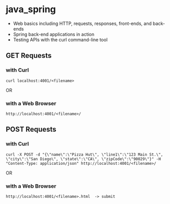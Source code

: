 # java_spring
+ Web basics including HTTP, requests, responses, front-ends, and back-ends
+ Spring back-end applications in action
+ Testing APIs with the curl command-line tool

## GET Requests

### with Curl
```
curl localhost:4001/<filename>
```
OR

### with a Web Browser
```
http://localhost:4001/<filename>/
```

## POST Requests

### with Curl
```
curl -X POST -d "{\"name\":\"Pizza Hut\", \"line1\":\"123 Main St.\", \"city\":\"San Diego\", \"state\":\"CA\", \"zipCode\":\"90029\"}" -H "Content-Type: application/json" http://localhost:4001/<filename>/
```
OR

### with a Web Browser
```
http://localhost:4001/<filename>.html  -> submit
```
